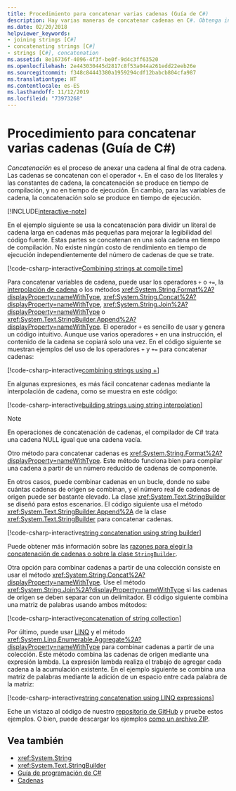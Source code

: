 ```yaml
---
title: Procedimiento para concatenar varias cadenas (Guía de C#)
description: Hay varias maneras de concatenar cadenas en C#. Obtenga información sobre las opciones y las razones para las diferentes opciones.
ms.date: 02/20/2018
helpviewer_keywords:
- joining strings [C#]
- concatenating strings [C#]
- strings [C#], concatenation
ms.assetid: 8e16736f-4096-4f3f-be0f-9d4c3ff63520
ms.openlocfilehash: 2e443030445d2817c8f53a044a261edd22eeb26e
ms.sourcegitcommit: f348c84443380a1959294cdf12babcb804cfa987
ms.translationtype: HT
ms.contentlocale: es-ES
ms.lasthandoff: 11/12/2019
ms.locfileid: "73973268"
---
```

# <a name="how-to-concatenate-multiple-strings-c-guide"></a>Procedimiento para concatenar varias cadenas (Guía de C#)

*Concatenación* es el proceso de anexar una cadena al final de otra cadena. Las cadenas se concatenan con el operador `+`. En el caso de los literales y las constantes de cadena, la concatenación se produce en tiempo de compilación, y no en tiempo de ejecución. En cambio, para las variables de cadena, la concatenación solo se produce en tiempo de ejecución.

[!INCLUDE[interactive-note](~/includes/csharp-interactive-note.md)]

En el ejemplo siguiente se usa la concatenación para dividir un literal de cadena larga en cadenas más pequeñas para mejorar la legibilidad del código fuente. Estas partes se concatenan en una sola cadena en tiempo de compilación. No existe ningún costo de rendimiento en tiempo de ejecución independientemente del número de cadenas de que se trate.  
  
 [!code-csharp-interactive[Combining strings at compile time](../../../samples/snippets/csharp/how-to/strings/Concatenate.cs#1)]  

Para concatenar variables de cadena, puede usar los operadores `+` o `+=`, la [interpolación de cadena](../language-reference/tokens/interpolated.md) o los métodos <xref:System.String.Format%2A?displayProperty=nameWithType>, <xref:System.String.Concat%2A?displayProperty=nameWithType>, <xref:System.String.Join%2A?displayProperty=nameWithType> o <xref:System.Text.StringBuilder.Append%2A?displayProperty=nameWithType>. El operador `+` es sencillo de usar y genera un código intuitivo. Aunque use varios operadores `+` en una instrucción, el contenido de la cadena se copiará solo una vez. En el código siguiente se muestran ejemplos del uso de los operadores `+` y `+=` para concatenar cadenas:

[!code-csharp-interactive[combining strings using +](../../../samples/snippets/csharp/how-to/strings/Concatenate.cs#2)]  

En algunas expresiones, es más fácil concatenar cadenas mediante la interpolación de cadena, como se muestra en este código:
  
[!code-csharp-interactive[building strings using string interpolation](../../../samples/snippets/csharp/how-to/strings/Concatenate.cs#3)]  
  
> [!NOTE]
> En operaciones de concatenación de cadenas, el compilador de C# trata una cadena NULL igual que una cadena vacía.

Otro método para concatenar cadenas es <xref:System.String.Format%2A?displayProperty=nameWithType>. Este método funciona bien para compilar una cadena a partir de un número reducido de cadenas de componente.

En otros casos, puede combinar cadenas en un bucle, donde no sabe cuántas cadenas de origen se combinan, y el número real de cadenas de origen puede ser bastante elevado. La clase <xref:System.Text.StringBuilder> se diseñó para estos escenarios. El código siguiente usa el método <xref:System.Text.StringBuilder.Append%2A> de la clase <xref:System.Text.StringBuilder> para concatenar cadenas.  
  
[!code-csharp-interactive[string concatenation using string builder](../../../samples/snippets/csharp/how-to/strings/Concatenate.cs#4)]  

Puede obtener más información sobre las [razones para elegir la concatenación de cadenas o sobre la clase `StringBuilder`](xref:System.Text.StringBuilder#StringAndSB).

Otra opción para combinar cadenas a partir de una colección consiste en usar el método <xref:System.String.Concat%2A?displayProperty=nameWithType>. Use el método <xref:System.String.Join%2A?displayProperty=nameWithType> si las cadenas de origen se deben separar con un delimitador. El código siguiente combina una matriz de palabras usando ambos métodos:

[!code-csharp-interactive[concatenation of string collection](../../../samples/snippets/csharp/how-to/strings/Concatenate.cs#5)]

Por último, puede usar [LINQ](../programming-guide/concepts/linq/index.md) y el método <xref:System.Linq.Enumerable.Aggregate%2A?displayProperty=nameWithType> para combinar cadenas a partir de una colección. Este método combina las cadenas de origen mediante una expresión lambda. La expresión lambda realiza el trabajo de agregar cada cadena a la acumulación existente. En el ejemplo siguiente se combina una matriz de palabras mediante la adición de un espacio entre cada palabra de la matriz:

[!code-csharp-interactive[string concatenation using LINQ expressions](../../../samples/snippets/csharp/how-to/strings/Concatenate.cs#6)]  

Eche un vistazo al código de nuestro [repositorio de GitHub](https://github.com/dotnet/samples/tree/master/snippets/csharp/how-to/strings) y pruebe estos ejemplos. O bien, puede descargar los ejemplos [como un archivo ZIP](https://github.com/dotnet/samples/raw/master/snippets/csharp/how-to/strings.zip).

## <a name="see-also"></a>Vea también

- <xref:System.String>
- <xref:System.Text.StringBuilder>
- [Guía de programación de C#](../programming-guide/index.md)
- [Cadenas](../programming-guide/strings/index.md)
